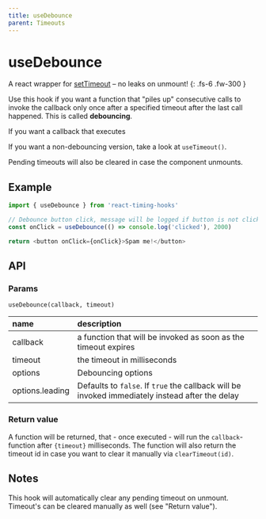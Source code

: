 ```yaml
---
title: useDebounce
parent: Timeouts
---
```


# useDebounce

A react wrapper for [setTimeout](https://developer.mozilla.org/en-US/docs/Web/API/setTimeout) – no leaks on unmount!
{: .fs-6 .fw-300 }

Use this hook if you want a function that "piles up" consecutive calls to invoke the callback only once after a
specified timeout after the last call happened. This is called **debouncing**.

If you want a callback that executes
 
If you want a non-debouncing version, take a look at `useTimeout()`.

Pending timeouts will also be cleared in case the component unmounts.

## Example

```javascript
import { useDebounce } from 'react-timing-hooks'

// Debounce button click, message will be logged if button is not clicked more than once during 2 seconds
const onClick = useDebounce(() => console.log('clicked'), 2000)

return <button onClick={onClick}>Spam me!</button>
```

## API

### Params

`useDebounce(callback, timeout)`

| name            | description                                                                                     |
|:----------------|:------------------------------------------------------------------------------------------------|
| callback        | a function that will be invoked as soon as the timeout expires                                  |
| timeout         | the timeout in milliseconds                                                                     |
| options         | Debouncing options                                                                              |
| options.leading | Defaults to `false`. If `true` the callback will be invoked immediately instead after the delay |


### Return value

A function will be returned, that - once executed - will run the `callback`-function after `{timeout}` milliseconds.
The function will also return the timeout id in case you want to clear it manually via `clearTimeout(id)`.

## Notes

This hook will automatically clear any pending timeout on unmount. Timeout's can be cleared manually as well (see "Return value").
